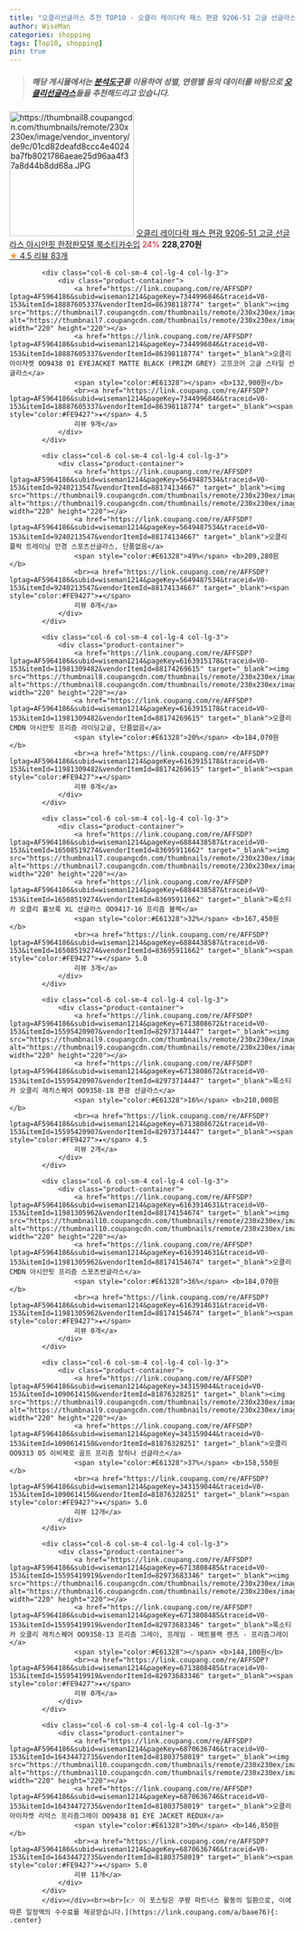 ```yaml
---
title: "오클리선글라스 추천 TOP10 - 오클리 레이다락 패스 편광 9206-51 고글 선글라스 아시안핏 한정판모델 룩소티카수입"
author: WiseMan
categories: shopping
tags: [Top10, shopping]
pin: true
---
```


> ##### 해당 게시물에서는 [**분석도구**](https://itemscout.io/)를 이용하여 **성별**, **연령별** 등의 데이터를 바탕으로 [**오클리선글라스**](https://link.coupang.com/a/baae76)들을 추천해드리고 있습니다.
<div class="container"><div class="row">
            <div class="col-6 col-sm-4 col-lg-4 col-lg-3">
                <div class="product-container">
                    <a href="https://link.coupang.com/re/AFFSDP?lptag=AF5964186&subid=wiseman1214&pageKey=1941010695&traceid=V0-153&itemId=3295262318&vendorItemId=71282208481" target="_blank"><img src="https://thumbnail8.coupangcdn.com/thumbnails/remote/230x230ex/image/vendor_inventory/de9c/01cd82deafd8ccc4e4024ba7fb8021786aeae25d96aa4f37a8d44b8dd68a.JPG" alt="https://thumbnail8.coupangcdn.com/thumbnails/remote/230x230ex/image/vendor_inventory/de9c/01cd82deafd8ccc4e4024ba7fb8021786aeae25d96aa4f37a8d44b8dd68a.JPG" width="220" height="220"></a>
                    <a href="https://link.coupang.com/re/AFFSDP?lptag=AF5964186&subid=wiseman1214&pageKey=1941010695&traceid=V0-153&itemId=3295262318&vendorItemId=71282208481" target="_blank">오클리 레이다락 패스 편광 9206-51 고글 선글라스 아시안핏 한정판모델 룩소티카수입</a>
                    <span style="color:#E61328">24%</span> <b>228,270원</b>
                    <br><a href="https://link.coupang.com/re/AFFSDP?lptag=AF5964186&subid=wiseman1214&pageKey=1941010695&traceid=V0-153&itemId=3295262318&vendorItemId=71282208481" target="_blank"><span style="color:#FE9427">★</span> 4.5
                    리뷰 83개</a>
                </div>
            </div>
            
            <div class="col-6 col-sm-4 col-lg-4 col-lg-3">
                <div class="product-container">
                    <a href="https://link.coupang.com/re/AFFSDP?lptag=AF5964186&subid=wiseman1214&pageKey=7344996846&traceid=V0-153&itemId=18887605337&vendorItemId=86398118774" target="_blank"><img src="https://thumbnail7.coupangcdn.com/thumbnails/remote/230x230ex/image/vendor_inventory/95a4/341e53a27bfde0c30415a0f0eb604e3dfa98ec53f674b00de2bb9d798288.jpg" alt="https://thumbnail7.coupangcdn.com/thumbnails/remote/230x230ex/image/vendor_inventory/95a4/341e53a27bfde0c30415a0f0eb604e3dfa98ec53f674b00de2bb9d798288.jpg" width="220" height="220"></a>
                    <a href="https://link.coupang.com/re/AFFSDP?lptag=AF5964186&subid=wiseman1214&pageKey=7344996846&traceid=V0-153&itemId=18887605337&vendorItemId=86398118774" target="_blank">오클리 아이자켓 OO9438 01 EYEJACKET MATTE BLACK (PRIZM GREY) 고프코어 고글 스타일 선글라스</a>
                    <span style="color:#E61328"></span> <b>132,900원</b>
                    <br><a href="https://link.coupang.com/re/AFFSDP?lptag=AF5964186&subid=wiseman1214&pageKey=7344996846&traceid=V0-153&itemId=18887605337&vendorItemId=86398118774" target="_blank"><span style="color:#FE9427">★</span> 4.5
                    리뷰 9개</a>
                </div>
            </div>
            
            <div class="col-6 col-sm-4 col-lg-4 col-lg-3">
                <div class="product-container">
                    <a href="https://link.coupang.com/re/AFFSDP?lptag=AF5964186&subid=wiseman1214&pageKey=5649487534&traceid=V0-153&itemId=9240213547&vendorItemId=88174134667" target="_blank"><img src="https://thumbnail9.coupangcdn.com/thumbnails/remote/230x230ex/image/vendor_inventory/f6e2/58b94f128eea6fcb0708342a75b932328c9e01f9f7c2e1410ca5f0262f9e.jpg" alt="https://thumbnail9.coupangcdn.com/thumbnails/remote/230x230ex/image/vendor_inventory/f6e2/58b94f128eea6fcb0708342a75b932328c9e01f9f7c2e1410ca5f0262f9e.jpg" width="220" height="220"></a>
                    <a href="https://link.coupang.com/re/AFFSDP?lptag=AF5964186&subid=wiseman1214&pageKey=5649487534&traceid=V0-153&itemId=9240213547&vendorItemId=88174134667" target="_blank">오클리 플락 트레이닝 안경 스포츠선글라스, 단품없음</a>
                    <span style="color:#E61328">49%</span> <b>209,280원</b>
                    <br><a href="https://link.coupang.com/re/AFFSDP?lptag=AF5964186&subid=wiseman1214&pageKey=5649487534&traceid=V0-153&itemId=9240213547&vendorItemId=88174134667" target="_blank"><span style="color:#FE9427">★</span> 
                    리뷰 0개</a>
                </div>
            </div>
            
            <div class="col-6 col-sm-4 col-lg-4 col-lg-3">
                <div class="product-container">
                    <a href="https://link.coupang.com/re/AFFSDP?lptag=AF5964186&subid=wiseman1214&pageKey=6163915178&traceid=V0-153&itemId=11981309482&vendorItemId=88174269615" target="_blank"><img src="https://thumbnail8.coupangcdn.com/thumbnails/remote/230x230ex/image/vendor_inventory/abc4/bf497b7a72d5801886e9ffbb1dce53544f747cb4401231e60ed89e28b73e.jpg" alt="https://thumbnail8.coupangcdn.com/thumbnails/remote/230x230ex/image/vendor_inventory/abc4/bf497b7a72d5801886e9ffbb1dce53544f747cb4401231e60ed89e28b73e.jpg" width="220" height="220"></a>
                    <a href="https://link.coupang.com/re/AFFSDP?lptag=AF5964186&subid=wiseman1214&pageKey=6163915178&traceid=V0-153&itemId=11981309482&vendorItemId=88174269615" target="_blank">오클리 CMDN 아시안핏 프리즘 라이딩고글, 단품없음</a>
                    <span style="color:#E61328">20%</span> <b>184,070원</b>
                    <br><a href="https://link.coupang.com/re/AFFSDP?lptag=AF5964186&subid=wiseman1214&pageKey=6163915178&traceid=V0-153&itemId=11981309482&vendorItemId=88174269615" target="_blank"><span style="color:#FE9427">★</span> 
                    리뷰 0개</a>
                </div>
            </div>
            
            <div class="col-6 col-sm-4 col-lg-4 col-lg-3">
                <div class="product-container">
                    <a href="https://link.coupang.com/re/AFFSDP?lptag=AF5964186&subid=wiseman1214&pageKey=6884438587&traceid=V0-153&itemId=16508519274&vendorItemId=83695911662" target="_blank"><img src="https://thumbnail7.coupangcdn.com/thumbnails/remote/230x230ex/image/vendor_inventory/9eb3/ec0564cbc58a3ae8d051e41f90a04879e639b6a0737398b8d9268a18f8f6.jpg" alt="https://thumbnail7.coupangcdn.com/thumbnails/remote/230x230ex/image/vendor_inventory/9eb3/ec0564cbc58a3ae8d051e41f90a04879e639b6a0737398b8d9268a18f8f6.jpg" width="220" height="220"></a>
                    <a href="https://link.coupang.com/re/AFFSDP?lptag=AF5964186&subid=wiseman1214&pageKey=6884438587&traceid=V0-153&itemId=16508519274&vendorItemId=83695911662" target="_blank">룩소티카 오클리 홀브룩 XL 선글라스 OO9417-16 프리즘 블랙</a>
                    <span style="color:#E61328">32%</span> <b>167,450원</b>
                    <br><a href="https://link.coupang.com/re/AFFSDP?lptag=AF5964186&subid=wiseman1214&pageKey=6884438587&traceid=V0-153&itemId=16508519274&vendorItemId=83695911662" target="_blank"><span style="color:#FE9427">★</span> 5.0
                    리뷰 3개</a>
                </div>
            </div>
            
            <div class="col-6 col-sm-4 col-lg-4 col-lg-3">
                <div class="product-container">
                    <a href="https://link.coupang.com/re/AFFSDP?lptag=AF5964186&subid=wiseman1214&pageKey=6713808672&traceid=V0-153&itemId=15595420907&vendorItemId=82973714447" target="_blank"><img src="https://thumbnail9.coupangcdn.com/thumbnails/remote/230x230ex/image/vendor_inventory/f116/0b10f27dc2cdf5fad6a89382edad8ca7e9f33a2daeab6103c86f84a36877.jpg" alt="https://thumbnail9.coupangcdn.com/thumbnails/remote/230x230ex/image/vendor_inventory/f116/0b10f27dc2cdf5fad6a89382edad8ca7e9f33a2daeab6103c86f84a36877.jpg" width="220" height="220"></a>
                    <a href="https://link.coupang.com/re/AFFSDP?lptag=AF5964186&subid=wiseman1214&pageKey=6713808672&traceid=V0-153&itemId=15595420907&vendorItemId=82973714447" target="_blank">룩소티카 오클리 래치스퀘어 OO9358-18 편광 선글라스</a>
                    <span style="color:#E61328">16%</span> <b>210,000원</b>
                    <br><a href="https://link.coupang.com/re/AFFSDP?lptag=AF5964186&subid=wiseman1214&pageKey=6713808672&traceid=V0-153&itemId=15595420907&vendorItemId=82973714447" target="_blank"><span style="color:#FE9427">★</span> 4.5
                    리뷰 2개</a>
                </div>
            </div>
            
            <div class="col-6 col-sm-4 col-lg-4 col-lg-3">
                <div class="product-container">
                    <a href="https://link.coupang.com/re/AFFSDP?lptag=AF5964186&subid=wiseman1214&pageKey=6163914631&traceid=V0-153&itemId=11981305962&vendorItemId=88174154674" target="_blank"><img src="https://thumbnail10.coupangcdn.com/thumbnails/remote/230x230ex/image/vendor_inventory/1198/8bcb9f615b34310cabd9c86a5faef616579d3eb798084e2316f96aebb554.jpg" alt="https://thumbnail10.coupangcdn.com/thumbnails/remote/230x230ex/image/vendor_inventory/1198/8bcb9f615b34310cabd9c86a5faef616579d3eb798084e2316f96aebb554.jpg" width="220" height="220"></a>
                    <a href="https://link.coupang.com/re/AFFSDP?lptag=AF5964186&subid=wiseman1214&pageKey=6163914631&traceid=V0-153&itemId=11981305962&vendorItemId=88174154674" target="_blank">오클리 CMDN 아시안핏 프리즘 스포츠썬글라스</a>
                    <span style="color:#E61328">36%</span> <b>184,070원</b>
                    <br><a href="https://link.coupang.com/re/AFFSDP?lptag=AF5964186&subid=wiseman1214&pageKey=6163914631&traceid=V0-153&itemId=11981305962&vendorItemId=88174154674" target="_blank"><span style="color:#FE9427">★</span> 
                    리뷰 0개</a>
                </div>
            </div>
            
            <div class="col-6 col-sm-4 col-lg-4 col-lg-3">
                <div class="product-container">
                    <a href="https://link.coupang.com/re/AFFSDP?lptag=AF5964186&subid=wiseman1214&pageKey=343159044&traceid=V0-153&itemId=1090614150&vendorItemId=81876328251" target="_blank"><img src="https://thumbnail9.coupangcdn.com/thumbnails/remote/230x230ex/image/vendor_inventory/8c4f/cebb2261ad3323c4ba0cb11e7058017a940ce189bb508e1ee7a7ed4799fa.jpg" alt="https://thumbnail9.coupangcdn.com/thumbnails/remote/230x230ex/image/vendor_inventory/8c4f/cebb2261ad3323c4ba0cb11e7058017a940ce189bb508e1ee7a7ed4799fa.jpg" width="220" height="220"></a>
                    <a href="https://link.coupang.com/re/AFFSDP?lptag=AF5964186&subid=wiseman1214&pageKey=343159044&traceid=V0-153&itemId=1090614150&vendorItemId=81876328251" target="_blank">오클리 OO9313 05 이비제로 골프 프리즘 장하나 선글라스</a>
                    <span style="color:#E61328">37%</span> <b>158,550원</b>
                    <br><a href="https://link.coupang.com/re/AFFSDP?lptag=AF5964186&subid=wiseman1214&pageKey=343159044&traceid=V0-153&itemId=1090614150&vendorItemId=81876328251" target="_blank"><span style="color:#FE9427">★</span> 5.0
                    리뷰 12개</a>
                </div>
            </div>
            
            <div class="col-6 col-sm-4 col-lg-4 col-lg-3">
                <div class="product-container">
                    <a href="https://link.coupang.com/re/AFFSDP?lptag=AF5964186&subid=wiseman1214&pageKey=6713808485&traceid=V0-153&itemId=15595419919&vendorItemId=82973683346" target="_blank"><img src="https://thumbnail6.coupangcdn.com/thumbnails/remote/230x230ex/image/vendor_inventory/dc7a/6b4e54d0cf6b1a5c513fd6419cdaaf291b74fbcce1adfc3bae7571cb5c27.jpg" alt="https://thumbnail6.coupangcdn.com/thumbnails/remote/230x230ex/image/vendor_inventory/dc7a/6b4e54d0cf6b1a5c513fd6419cdaaf291b74fbcce1adfc3bae7571cb5c27.jpg" width="220" height="220"></a>
                    <a href="https://link.coupang.com/re/AFFSDP?lptag=AF5964186&subid=wiseman1214&pageKey=6713808485&traceid=V0-153&itemId=15595419919&vendorItemId=82973683346" target="_blank">룩소티카 오클리 래치스퀘어 OO9358-13 프리즘 그레이, 프레임 - 매트블랙 렌즈 - 프리즘그레이</a>
                    <span style="color:#E61328"></span> <b>144,100원</b>
                    <br><a href="https://link.coupang.com/re/AFFSDP?lptag=AF5964186&subid=wiseman1214&pageKey=6713808485&traceid=V0-153&itemId=15595419919&vendorItemId=82973683346" target="_blank"><span style="color:#FE9427">★</span> 
                    리뷰 0개</a>
                </div>
            </div>
            
            <div class="col-6 col-sm-4 col-lg-4 col-lg-3">
                <div class="product-container">
                    <a href="https://link.coupang.com/re/AFFSDP?lptag=AF5964186&subid=wiseman1214&pageKey=6870636746&traceid=V0-153&itemId=16434472735&vendorItemId=81803758019" target="_blank"><img src="https://thumbnail10.coupangcdn.com/thumbnails/remote/230x230ex/image/vendor_inventory/24f9/8d863e60a931949c171c27d3fa1e01abdb74e4a74b715256d7190a327683.jpg" alt="https://thumbnail10.coupangcdn.com/thumbnails/remote/230x230ex/image/vendor_inventory/24f9/8d863e60a931949c171c27d3fa1e01abdb74e4a74b715256d7190a327683.jpg" width="220" height="220"></a>
                    <a href="https://link.coupang.com/re/AFFSDP?lptag=AF5964186&subid=wiseman1214&pageKey=6870636746&traceid=V0-153&itemId=16434472735&vendorItemId=81803758019" target="_blank">오클리 아이자켓 리덕스 프리즘그레이 OO9438 01 EYE JACKET REDUX</a>
                    <span style="color:#E61328">30%</span> <b>146,850원</b>
                    <br><a href="https://link.coupang.com/re/AFFSDP?lptag=AF5964186&subid=wiseman1214&pageKey=6870636746&traceid=V0-153&itemId=16434472735&vendorItemId=81803758019" target="_blank"><span style="color:#FE9427">★</span> 5.0
                    리뷰 11개</a>
                </div>
            </div>
            </div></div><br><br>[👉 이 포스팅은 쿠팡 파트너스 활동의 일환으로, 이에 따른 일정액의 수수료를 제공받습니다.](https://link.coupang.com/a/baae76){: .center}